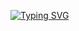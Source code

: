 <a href="https://git.io/typing-svg"><img src="https://readme-typing-svg.demolab.com?font=Fira+Code&size=30&pause=1000&color=33F3F7&width=435&lines=Ol%C3%A1%2C+meu+nome+%C3%A9+Lucas+%3Al" alt="Typing SVG" /></a>
